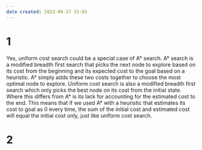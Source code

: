 ```yaml
---
date created: 2023-09-27 15:03
---
```


# 1

Yes, uniform cost search could be a special case of A* search. A* search is a modified breadth first search that picks the next node to explore based on its cost from the beginning and its expected cost to the goal based on a heuristic. A* simply adds these two costs together to choose the most optimal node to explore. Uniform cost search is also a modified breadth first search which only picks the best node on its cost from the initial state. Where this differs from A* is its lack for accounting for the estimated cost to the end. This means that if we used A* with a heuristic that estimates its cost to goal as 0 every time, the sum of the initial cost and estimated cost will equal the initial cost only, just like uniform cost search.

# 2
